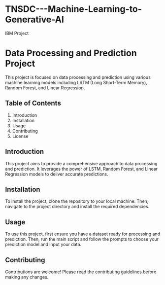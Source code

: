 # TNSDC---Machine-Learning-to-Generative-AI
IBM Project
# Data Processing and Prediction Project

This project is focused on data processing and prediction using various machine learning models including LSTM (Long Short-Term Memory), Random Forest, and Linear Regression.

## Table of Contents
1. Introduction
2. Installation
3. Usage
4. Contributing
5. License

## Introduction
This project aims to provide a comprehensive approach to data processing and prediction. It leverages the power of LSTM, Random Forest, and Linear Regression models to deliver accurate predictions.

## Installation
To install the project, clone the repository to your local machine:
Then, navigate to the project directory and install the required dependencies.

## Usage
To use this project, first ensure you have a dataset ready for processing and prediction. Then, run the main script and follow the prompts to choose your prediction model and input your data.

## Contributing
Contributions are welcome! Please read the contributing guidelines before making any changes.
